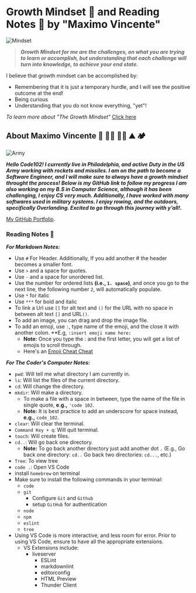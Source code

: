 # Growth Mindset 🧠 and Reading Notes 📖  by "Maximo Vincente"

![Mindset](https://user-images.githubusercontent.com/103771906/182227987-20cfba6c-b11a-467b-82b5-7864a624e54c.jpeg)

> ***Growth Mindset for me are the challenges, on what you are trying to learn or accomplish, but understanding that each challenge will turn into knowledge, to achieve your end state.*** 

I believe that growth mindset can be accomplished by:

- Remembering that it is just a temporary hurdle, and I will see the positive outcome at the end!
- Being curious
- Understanding that you do not know everything, "yet"!

*To learn more about "The Growth Mindset"* [Click here](https://codefellows.github.io/common_curriculum/career_coaching/common/professional-competencies) 

## About Maximo Vincente 🚀 👨‍💻 🚣‍♂️ ⛰️ 🏕️

![Army](https://user-images.githubusercontent.com/103771906/182265368-b468a297-35e7-43de-800a-8a25b149c09a.jpg)

***Hello Code102! I currently live in Philadelphia, and active Duty in the US Army working with rockets and missiles. I am on the path to become a Software Engineer, and I will make sure to always have a growth mindset throught the process! Below is my GitHub link to follow my progress I am also working on my B.S in Computer Science, although it has been challenging, I enjoy CS very much. Additionally, I have worked with many softwares used in military systems. I enjoy rowing, and the outdoors, specifically Overlanding. Excited to go through this journey with y'all!.***

[My GitHub Portfolio](https://github.com/MaximoVincente/).

### Reading Notes 📖

***For Markdown Notes:***

- Use `#` For Header. Additionally, If you add another # the header becomes a smaller font.
- Use `>` and a space for quotes.
- Use `-` and a space for unordered list.
- Use the number for ordered lists **(i.e., `1. space`)**, and once you go to the next line, the following number `2`, will automatically populate. 
- Use `*` for italic
- Use `***` for bold and italic
- To link a Url use `[]` for alt text and `()` for the URL with no space in between alt text `[]` and URL`()`.
- To add an image, you can drag and drop the image file. 
- To add an emoji, use `:`, type name of the emoji, and the close it with another colon. **E.g, `:insert emoji name here:`
  - **Note:** Once you type the : and the first letter, you will get a list of emojis to scroll through.
  - Here's an [Emoji Cheat Cheat](https://github.com/ikatyang/emoji-cheat-sheet/blob/master/README.md)

***For The Coder's Computer Notes:***

- `pwd`: Will tell me what directory I am currently in.
- `ls`: Will list the files of the current directory.
- `cd`: Will change the directory.
- `mkdir`: Will make a directory.
  - To make a file with a space in between, type the name of the file in single quote, **e.g.,** `'code 102`.
  - **Note:** It is best practice to add an underscore for space instead, **e.g.,** `code_102`.
- `clear`: Will clear the terminal.
- `Command Key + q`: Will quit terminal.
- `touch`: Will create files.
- `cd..`: Will go back one directory.
  - **Note:** To go back another directory just add another dot `.`  (E.g., Go back one directory: `cd..` Go back two directories: `cd...`, etc.)
- `Tree`: To view tree
- `code .`: Open VS Code
- install `homebrew` on terminal
- Make sure to install the following commands in your terminal:
  - `code`
  - `git`
    - Configure `Git` and `Github`
    - setup `GitHub` for authentication
  - `node`
  - `npm`
  - `eslint`
  - `tree`
- Using VS Code is more interactive, and less room for error. Prior to using VS Code, ensure to have all the appropriate extensions.
  - VS Extensions include:
    - liveserver
      - ESLint
      - markdownlint
      - editorconfig
      - HTML Preview
      - Thunder Client
